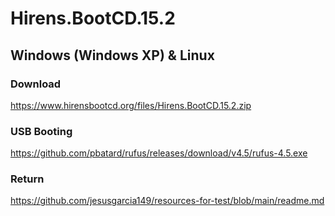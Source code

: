 # Hirens.BootCD.15.2

## Windows (Windows XP) & Linux 

### Download
https://www.hirensbootcd.org/files/Hirens.BootCD.15.2.zip

### USB Booting
https://github.com/pbatard/rufus/releases/download/v4.5/rufus-4.5.exe

### Return
https://github.com/jesusgarcia149/resources-for-test/blob/main/readme.md
